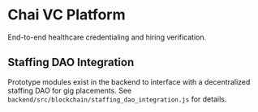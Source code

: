 # Chai VC Platform

End-to-end healthcare credentialing and hiring verification.

## Staffing DAO Integration

Prototype modules exist in the backend to interface with a decentralized staffing DAO for gig placements. See `backend/src/blockchain/staffing_dao_integration.js` for details.
